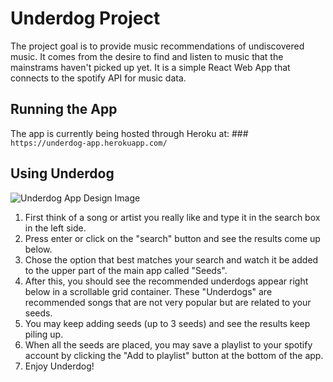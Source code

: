 # Underdog Project

The project goal is to provide music recommendations of undiscovered music. It comes from the desire to find and listen to music that the mainstrams haven't picked up yet. It is a simple React Web App that connects to the spotify API for music data. 

## Running the App

The app is currently being hosted through Heroku at: ### `https://underdog-app.herokuapp.com/`

## Using Underdog

![Underdog App Design Image](underdog/Screen.png)

1. First think of a song or artist you really like and type it in the search box in the left side.
2. Press enter or click on the "search" button and see the results come up below.
3. Chose the option that best matches your search and watch it be added to the upper part of the main app called "Seeds".
4. After this, you should see the recommended underdogs appear right below in a scrollable grid container. These "Underdogs" are recommended songs that are not very popular but are related to your seeds.
5. You may keep adding seeds (up to 3 seeds) and see the results keep piling up.
6. When all the seeds are placed, you may save a playlist to your spotify account by clicking the "Add to playlist" button at the bottom of the app.
7. Enjoy Underdog!

